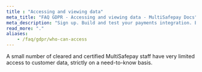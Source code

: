 ```yaml
---
title : "Accessing and viewing data"
meta_title: "FAQ GDPR - Accessing and viewing data - MultiSafepay Docs"
meta_description: "Sign up. Build and test your payments integration. Explore our products and services. Use our API Reference, SDKs, and wrappers. Get support."
read_more: "."
aliases:
    - /faq/gdpr/who-can-access
---
```


A small number of cleared and certified MultiSafepay staff have very limited access to customer data, strictly on a need-to-know basis. 
